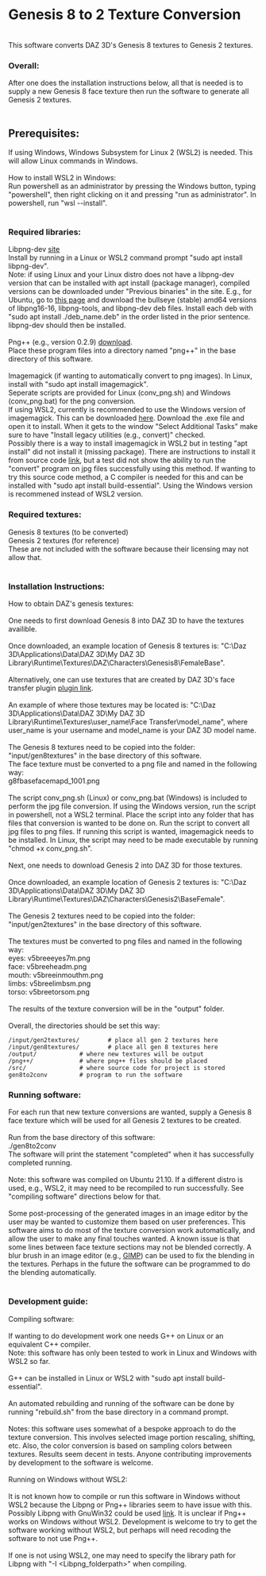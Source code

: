 # Genesis 8 to 2 Texture Conversion
<br>
This software converts DAZ 3D's Genesis 8 textures to Genesis 2 textures.<br>

### Overall:


After one does the installation instructions below, all that is needed is to supply a new Genesis 8 face texture then run the software to generate all Genesis 2 textures.<br>
<br>
## Prerequisites:


If using Windows, Windows Subsystem for Linux 2 (WSL2) is needed. This will allow Linux commands in Windows.<br>
<br>
How to install WSL2 in Windows:<br>
Run powershell as an administrator by pressing the Windows button, typing "powershell", then right clicking on it and pressing "run as administrator". In powershell, run "wsl --install".<br>
<br>
### Required libraries:

Libpng-dev [site](http://www.libpng.org/pub/png/libpng.html)<br>
Install by running in a Linux or WSL2 command prompt "sudo apt install libpng-dev".<br>
Note: if using Linux and your Linux distro does not have a libpng-dev version that can be installed with apt install (package manager), compiled versions can be downloaded under "Previous
binaries" in the site. E.g., for Ubuntu, go to [this page](http://packages.debian.org/search?keywords=libpng&suite=default&section=all&arch=any&searchon=names) and download the bullseye (stable) amd64 versions of libpng16-16, libpng-tools, and libpng-dev deb files. Install each deb with "sudo apt install ./deb_name.deb" in the order listed in the prior sentence. libpng-dev should then be installed.<br>
<br>
Png++ (e.g., version 0.2.9) [download](https://www.nongnu.org/pngpp/).<br>
Place these program files into a directory named "png++" in the base directory of this software.<br>
<br>
Imagemagick (if wanting to automatically convert to png images). In Linux, install with "sudo apt install imagemagick".<br>
Seperate scripts are provided for Linux (conv_png.sh) and Windows (conv_png.bat) for the png conversion.<br>
If using WSL2, currently is recommended to use the Windows version of imagemagick. This can be downloaded [here](https://imagemagick.org/script/download.php#windows). Download the .exe file and open it to install. When it gets to the window "Select Additional Tasks" make sure to have "Install legacy utilities (e.g., convert)" checked.<br>
Possibly there is a way to install imagemagick in WSL2 but in testing "apt install" did not install it (missing package). There are instructions to install it from source code [link](https://gist.github.com/cuuupid/963db645047597723956af13ab87b73a), but a test did not show the ability to run the "convert" program on jpg files successfully using this method. If wanting to try this source code method, a C compiler is needed for this and can be installed with "sudo apt install build-essential". Using the Windows version is recommened instead of WSL2 version.<br>

### Required textures:

Genesis 8 textures (to be converted)<br>
Genesis 2 textures (for reference)<br>
These are not included with the software because their licensing may not allow that.<br>
<br>
### Installation Instructions:

How to obtain DAZ's genesis textures:<br>
<br>
One needs to first download Genesis 8 into DAZ 3D to have the textures availible.<br>
<br>
Once downloaded, an example location of Genesis 8 textures is: "C:\Daz 3D\Applications\Data\DAZ 3D\My DAZ 3D Library\Runtime\Textures\DAZ\Characters\Genesis8\FemaleBase".<br>
<br>
Alternatively, one can use textures that are created by DAZ 3D's face transfer plugin [plugin link](https://www.daz3d.com/face-transfer-unlimited).<br>
<br>
An example of where those textures may be located is: "C:\Daz 3D\Applications\Data\DAZ 3D\My DAZ 3D Library\Runtime\Textures\user_name\Face Transfer\model_name", where user_name is your username and model_name is your DAZ 3D model name.<br>
<br>
The Genesis 8 textures need to be copied into the folder: "input/gen8textures" in the base directory of this software.<br>
The face texture must be converted to a png file and named in the following way:<br>
g8fbasefacemapd_1001.png<br>
<br> 
The script conv_png.sh (Linux) or conv_png.bat (Windows) is included to perform the jpg file conversion. If using the Windows version, run the script in powershell, not a WSL2 terminal. Place the script into any folder that has files that conversion is wanted to be done on. Run the script to convert all jpg files to png files. If running this script is wanted, imagemagick needs to be installed. In Linux, the script may need to be made executable by running "chmod +x conv_png.sh".<br>
<br>
Next, one needs to download Genesis 2 into DAZ 3D for those textures.<br>
<br>
Once downloaded, an example location of Genesis 2 textures is: "C:\Daz 3D\Applications\Data\DAZ 3D\My DAZ 3D Library\Runtime\Textures\DAZ\Characters\Genesis2\BaseFemale".<br>
<br>
The Genesis 2 textures need to be copied into the folder: "input/gen2textures" in the base directory of this software.<br>
<br>
The textures must be converted to png files and named in the following way:<br>
eyes: v5breeeyes7m.png<br>
face: v5breeheadm.png<br>
mouth: v5breeinmouthm.png<br>
limbs: v5breelimbsm.png<br>
torso: v5breetorsom.png<br>
<br>
The results of the texture conversion will be in the "output" folder.<br>
<br>
Overall, the directories should be set this way:<br>
```
/input/gen2textures/		# place all gen 2 textures here
/input/gen8textures/		# place all gen 8 textures here
/output/			# where new textures will be output
/png++/				# where png++ files should be placed
/src/				# where source code for project is stored
gen8to2conv			# program to run the software
```

### Running software:

For each run that new texture conversions are wanted, supply a Genesis 8 face texture which will be used for all Genesis 2 textures to be created.<br>
<br>
Run from the base directory of this software:<br>
./gen8to2conv<br>
The software will print the statement "completed" when it has successfully completed running.<br>
<br>
Note: this software was compiled on Ubuntu 21.10. If a different distro is used, e.g., WSL2, it may need to be recompiled to run successfully. See "compiling software" directions below for that.<br>
<br>
Some post-processing of the generated images in an image editor by the user may be wanted to customize them based on user preferences. This software aims to do most of the texture conversion work automatically, and allow the user to make any final touches wanted. A known issue is that some lines between face texture sections may not be blended correctly. A blur brush in an image editor (e.g., [GIMP](https://www.gimp.org)) can be used to fix the blending in the textures. Perhaps in the future the software can be programmed to do the blending automatically.<br>
<br>
### Development guide:

Compiling software:<br>
<br>
If wanting to do development work one needs G++ on Linux or an equivalent C++ compiler.<br>
Note: this software has only been tested to work in Linux and Windows with WSL2 so far.<br>
<br>
G++ can be installed in Linux or WSL2 with "sudo apt install build-essential".<br>
<br>
An automated rebuilding and running of the software can be done by running "rebuild.sh" from the base directory in a command prompt.<br>
<br>
Notes: this software uses somewhat of a bespoke approach to do the texture conversion. This involves selected image portion rescaling, shifting, etc. Also, the color conversion is based on sampling colors between textures. Results seem decent in tests. Anyone contributing improvements by development to the software is welcome.<br>
<br>
Running on Windows without WSL2:<br>
<br>
It is not known how to compile or run this software in Windows without WSL2 because the Libpng or Png++ libraries seem to have issue with this. Possibly Libpng with GnuWin32 could be used [link](https://gnuwin32.sourceforge.net/packages/libpng.htm). It is unclear if Png++ works on Windows without WSL2. Development is welcome to try to get the software working without WSL2, but perhaps will need recoding the software to not use Png++.<br>
<br>
If one is not using WSL2, one may need to specify the library path for Libpng with "-I <Libpng_folderpath>" when compiling.<br>
